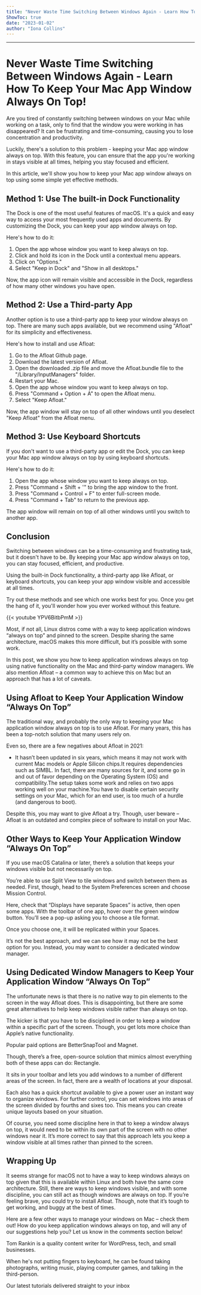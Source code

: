 ```yaml
---
title: "Never Waste Time Switching Between Windows Again - Learn How To Keep Your Mac App Window Always On Top!"
ShowToc: true 
date: "2023-01-02"
author: "Iona Collins"
---
```

*****
# Never Waste Time Switching Between Windows Again - Learn How To Keep Your Mac App Window Always On Top!

Are you tired of constantly switching between windows on your Mac while working on a task, only to find that the window you were working in has disappeared? It can be frustrating and time-consuming, causing you to lose concentration and productivity.

Luckily, there's a solution to this problem - keeping your Mac app window always on top. With this feature, you can ensure that the app you're working in stays visible at all times, helping you stay focused and efficient.

In this article, we'll show you how to keep your Mac app window always on top using some simple yet effective methods.

## Method 1: Use The built-in Dock Functionality

The Dock is one of the most useful features of macOS. It's a quick and easy way to access your most frequently used apps and documents. By customizing the Dock, you can keep your app window always on top.

Here's how to do it:

1. Open the app whose window you want to keep always on top.
2. Click and hold its icon in the Dock until a contextual menu appears.
3. Click on "Options."
4. Select "Keep in Dock" and "Show in all desktops."

Now, the app icon will remain visible and accessible in the Dock, regardless of how many other windows you have open.

## Method 2: Use a Third-party App

Another option is to use a third-party app to keep your window always on top. There are many such apps available, but we recommend using "Afloat" for its simplicity and effectiveness.

Here's how to install and use Afloat:

1. Go to the Afloat Github page.
2. Download the latest version of Afloat.
3. Open the downloaded .zip file and move the Afloat.bundle file to the "/Library/InputManagers" folder.
4. Restart your Mac.
5. Open the app whose window you want to keep always on top.
6. Press "Command + Option + A" to open the Afloat menu.
7. Select "Keep Afloat."

Now, the app window will stay on top of all other windows until you deselect "Keep Afloat" from the Afloat menu.

## Method 3: Use Keyboard Shortcuts

If you don't want to use a third-party app or edit the Dock, you can keep your Mac app window always on top by using keyboard shortcuts.

Here's how to do it:

1. Open the app whose window you want to keep always on top.
2. Press "Command + Shift + \'" to bring the app window to the front.
3. Press "Command + Control + F" to enter full-screen mode.
4. Press "Command + Tab" to return to the previous app.

The app window will remain on top of all other windows until you switch to another app.

## Conclusion

Switching between windows can be a time-consuming and frustrating task, but it doesn't have to be. By keeping your Mac app window always on top, you can stay focused, efficient, and productive.

Using the built-in Dock functionality, a third-party app like Afloat, or keyboard shortcuts, you can keep your app window visible and accessible at all times.

Try out these methods and see which one works best for you. Once you get the hang of it, you'll wonder how you ever worked without this feature.

{{< youtube YPV6BitbPmM >}} 



Most, if not all, Linux distros come with a way to keep application windows “always on top” and pinned to the screen. Despite sharing the same architecture, macOS makes this more difficult, but it’s possible with some work.
 
In this post, we show you how to keep application windows always on top using native functionality on the Mac and third-party window managers. We also mention Afloat – a common way to achieve this on Mac but an approach that has a lot of caveats.
 
## Using Afloat to Keep Your Application Window “Always On Top”
 
The traditional way, and probably the only way to keeping your Mac application window always on top is to use Afloat. For many years, this has been a top-notch solution that many users rely on.
 
Even so, there are a few negatives about Afloat in 2021:
 
- It hasn’t been updated in six years, which means it may not work with current Mac models or Apple Silicon chips.It requires dependencies such as SIMBL. In fact, there are many sources for it, and some go in and out of favor depending on the Operating System (OS) and compatibility.The setup takes some work and relies on two apps working well on your machine.You have to disable certain security settings on your Mac, which for an end user, is too much of a hurdle (and dangerous to boot).

 
Despite this, you may want to give Afloat a try. Though, user beware – Afloat is an outdated and complex piece of software to install on your Mac.
 
## Other Ways to Keep Your Application Window “Always On Top”
 
If you use macOS Catalina or later, there’s a solution that keeps your windows visible but not necessarily on top.
 
You’re able to use Split View to tile windows and switch between them as needed. First, though, head to the System Preferences screen and choose Mission Control.
 
Here, check that “Displays have separate Spaces” is active, then open some apps. With the toolbar of one app, hover over the green window button. You’ll see a pop-up asking you to choose a tile format.
 
Once you choose one, it will be replicated within your Spaces.
 
It’s not the best approach, and we can see how it may not be the best option for you. Instead, you may want to consider a dedicated window manager.
 
## Using Dedicated Window Managers to Keep Your Application Window “Always On Top”
 
The unfortunate news is that there is no native way to pin elements to the screen in the way Afloat does. This is disappointing, but there are some great alternatives to help keep windows visible rather than always on top.
 
The kicker is that you have to be disciplined in order to keep a window within a specific part of the screen. Though, you get lots more choice than Apple’s native functionality.
 
Popular paid options are BetterSnapTool and Magnet.
 
Though, there’s a free, open-source solution that mimics almost everything both of these apps can do: Rectangle.
 
It sits in your toolbar and lets you add windows to a number of different areas of the screen. In fact, there are a wealth of locations at your disposal.
 
Each also has a quick shortcut available to give a power user an instant way to organize windows. For further control, you can set windows into areas of the screen divided by fourths and sixes too. This means you can create unique layouts based on your situation.
 
Of course, you need some discipline here in that to keep a window always on top, it would need to be within its own part of the screen with no other windows near it. It’s more correct to say that this approach lets you keep a window visible at all times rather than pinned to the screen.
 
## Wrapping Up
 
It seems strange for macOS not to have a way to keep windows always on top given that this is available within Linux and both have the same core architecture. Still, there are ways to keep windows visible, and with some discipline, you can still act as though windows are always on top. If you’re feeling brave, you could try to install Afloat. Though, note that it’s tough to get working, and buggy at the best of times.
 
Here are a few other ways to manage your windows on Mac – check them out! How do you keep application windows always on top, and will any of our suggestions help you? Let us know in the comments section below!
 
Tom Rankin is a quality content writer for WordPress, tech, and small businesses.



When he's not putting fingers to keyboard, he can be found taking photographs, writing music, playing computer games, and talking in the third-person.
 
Our latest tutorials delivered straight to your inbox




